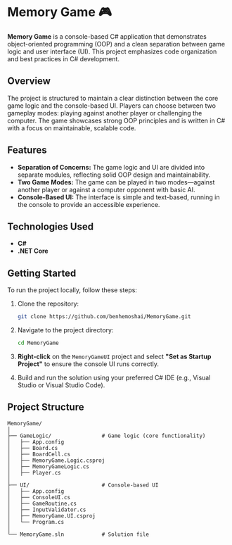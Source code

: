 # Memory Game 🎮

**Memory Game** is a console-based C# application that demonstrates object-oriented programming (OOP) and a clean separation between game logic and user interface (UI). This project emphasizes code organization and best practices in C# development.

## Overview

The project is structured to maintain a clear distinction between the core game logic and the console-based UI. Players can choose between two gameplay modes: playing against another player or challenging the computer. The game showcases strong OOP principles and is written in C# with a focus on maintainable, scalable code.

## Features

- **Separation of Concerns:** The game logic and UI are divided into separate modules, reflecting solid OOP design and maintainability.
- **Two Game Modes:** The game can be played in two modes—against another player or against a computer opponent with basic AI.
- **Console-Based UI:** The interface is simple and text-based, running in the console to provide an accessible experience.

## Technologies Used

- **C#**
- **.NET Core**

## Getting Started

To run the project locally, follow these steps:

1. Clone the repository:

   ```bash
   git clone https://github.com/benhemoshai/MemoryGame.git
   ```

2. Navigate to the project directory:

   ```bash
   cd MemoryGame
   ```
3. **Right-click** on the `MemoryGameUI` project and select **"Set as Startup Project"** to ensure the console UI runs correctly.

4. Build and run the solution using your preferred C# IDE (e.g., Visual Studio or Visual Studio Code).

## Project Structure

```
MemoryGame/
│
├── GameLogic/                # Game logic (core functionality)
│   ├── App.config
│   ├── Board.cs
│   ├── BoardCell.cs
│   ├── MemoryGame.Logic.csproj
│   ├── MemoryGameLogic.cs
│   ├── Player.cs
│
├── UI/                       # Console-based UI
│   ├── App.config
│   ├── ConsoleUI.cs
│   ├── GameRoutine.cs
│   ├── InputValidator.cs
│   ├── MemoryGame.UI.csproj
│   └── Program.cs
│
└── MemoryGame.sln            # Solution file
```

